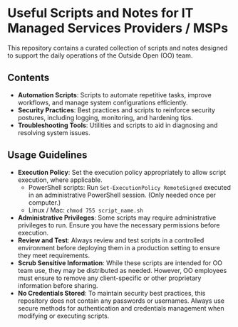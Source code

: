 # Useful Scripts and Notes for IT Managed Services Providers / MSPs

This repository contains a curated collection of scripts and notes designed to support the daily operations of the Outside Open (OO) team.

## Contents

- **Automation Scripts**: Scripts to automate repetitive tasks, improve workflows, and manage system configurations efficiently.
- **Security Practices**: Best practices and scripts to reinforce security postures, including logging, monitoring, and hardening tips.
- **Troubleshooting Tools**: Utilities and scripts to aid in diagnosing and resolving system issues.

## Usage Guidelines

- **Execution Policy**: Set the execution policy appropriately to allow script execution, where applicable. 
  - PowerShell scripts: Run `Set-ExecutionPolicy RemoteSigned` executed in an administrative PowerShell session. (Only needed once per computer.)
  - Linux / Mac: `chmod 755 script_name.sh`
- **Administrative Privileges**: Some scripts may require administrative privileges to run. Ensure you have the necessary permissions before execution.
- **Review and Test**: Always review and test scripts in a controlled environment before deploying them in a production setting to ensure they meet requirements.
- **Scrub Sensitive Information**: While these scripts are intended for OO team use, they may be distributed as needed. However, OO employees must ensure to remove any client-specific or other proprietary information before sharing.
- **No Credentials Stored**: To maintain security best practices, this repository does not contain any passwords or usernames. Always use secure methods for authentication and credentials management when modifying or executing scripts.

